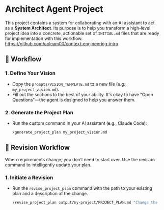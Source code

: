# Architect Agent Project

This project contains a system for collaborating with an AI assistant to act as a **System Architect**. Its purpose is to help you transform a high-level project idea into a concrete, actionable set of `INITIAL.md` files that are ready for implementation with this workflow: https://github.com/coleam00/context-engineering-intro

## 🚀 Workflow

### 1. Define Your Vision
- Copy the `prompts/VISION_TEMPLATE.md` to a new file (e.g., `my_project_vision.md`).
- Fill out the sections to the best of your ability. It's okay to have "Open Questions"—the agent is designed to help you answer them.

### 2. Generate the Project Plan
- Run the custom command in your AI assistant (e.g., Claude Code):
  ```bash
  /generate_project_plan my_project_vision.md

## 🔄 Revision Workflow

When requirements change, you don't need to start over. Use the revision command to intelligently update your plan.

### 1. Initiate a Revision
- Run the `revise_project_plan` command with the path to your existing plan and a description of the change.
  ```bash
  /revise_project_plan output/my-project/PROJECT_PLAN.md "Change the database from PostgreSQL to ChromaDB for semantic search capabilities."
